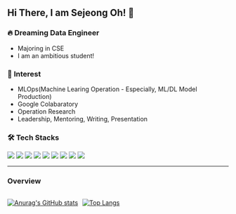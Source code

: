 ## **Hi There, I am Sejeong Oh!** 👋


### 🔥 **Dreaming Data Engineer**
- Majoring in CSE
- I am an ambitious student!

### 🍑 **Interest**
- MLOps(Machine Learing Operation - Especially, ML/DL Model Production)
- Google Colabaratory
- Operation Research
- Leadership, Mentoring, Writing, Presentation

### 🛠 **Tech Stacks**

<img src="https://img.shields.io/badge/Python-3766AB?style=flat-square&logo=Python&logoColor=white"/> 
<img src="https://img.shields.io/badge/C-A8B9CC?style=flat-square&logo=C&logoColor=white"/>
<img src="https://img.shields.io/badge/Colab-F9AB00?style=flat-square&logo=Google+Colab&logoColor=white"/>
<img src="https://img.shields.io/badge/TensorFlow-FF6F00?style=flat-square&logo=Tensorflow&logoColor=white"/>
<img src="https://img.shields.io/badge/Keras-D00000?style=flat-square&logo=Keras&logoColor=white"/>
<img src="https://img.shields.io/badge/Scikitlearn-F7931E?style=flat-square&logo=scikit+learn&logoColor=white"/>
<img src="https://img.shields.io/badge/Html5-E34F26?style=flat-square&logo=Html5&logoColor=white"/>
<img src="https://img.shields.io/badge/CSS-1572B6?style=flat-square&logo=CSS3&logoColor=white"/>
<img src="https://img.shields.io/badge/Javascript-F7DF1E?style=flat-square&logo=JavaScript&logoColor=white"/>
<br />
<hr>

<h3><b>Overview</b></h3>
<div style="display:flex; margin-top:10px;">
<div >

[![Anurag's GitHub stats](https://github-readme-stats.vercel.app/api?username=se-jeong-oh&show_icons=true&theme=dracula)](https://github.com/anuraghazra/github-readme-stats)

</div>
<div style="margin-left:10px">

[![Top Langs](https://github-readme-stats.vercel.app/api/top-langs/?username=se-jeong-oh&layout=compact)](https://github.com/anuraghazra/github-readme-stats)

</div>
</div>

